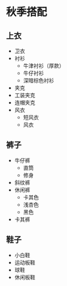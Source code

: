 # 秋季搭配

## 上衣

- 卫衣
- 衬衫
  - 牛津衬衫（厚款）
  - 牛仔衬衫
  - 深暗棕色衬衫
- 夹克
- 工装夹克
- 连帽夹克
- 风衣
  - 短风衣
  - 风衣

## 裤子

- 牛仔裤
  - 直筒
  - 修身
- 斜纹裤
- 休闲裤
  - 卡其色
  - 浅杏色
  - 黑色
- 卡其裤

## 鞋子

- 小白鞋
- 运动板鞋
- 球鞋
- 休闲板鞋
